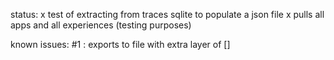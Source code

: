 status:
	x test of extracting from traces sqlite to populate a json file
	x pulls all apps and all experiences (testing purposes)


known issues: 
 #1 : exports to file with extra layer of []
